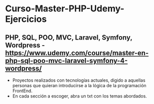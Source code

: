 # Curso-Master-PHP-Udemy-Ejercicios
## PHP, SQL, POO, MVC, Laravel, Symfony, Wordpress - https://www.udemy.com/course/master-en-php-sql-poo-mvc-laravel-symfony-4-wordpress/

- Proyectos realizados con tecnologías actuales, digido a aquellas personas que quieran introducirse a la lógica de la programación FrontEnd.
- En cada sección a escoger, abra un txt con los temas abordados.

